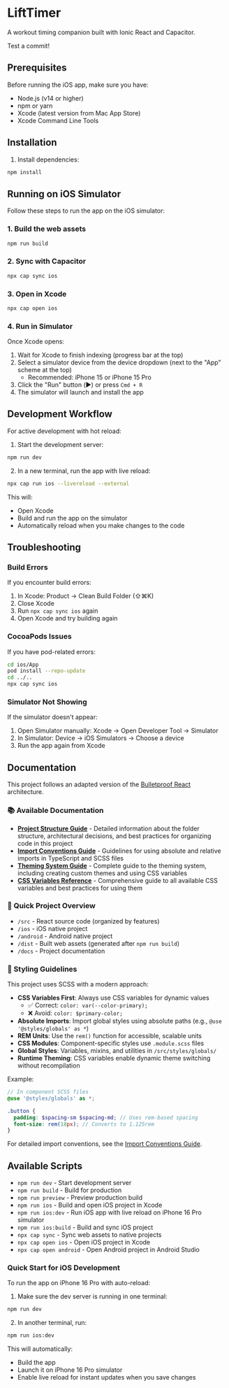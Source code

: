 # LiftTimer

A workout timing companion built with Ionic React and Capacitor.

Test a commit!

## Prerequisites

Before running the iOS app, make sure you have:

- Node.js (v14 or higher)
- npm or yarn
- Xcode (latest version from Mac App Store)
- Xcode Command Line Tools

## Installation

1. Install dependencies:

```bash
npm install
```

## Running on iOS Simulator

Follow these steps to run the app on the iOS simulator:

### 1. Build the web assets

```bash
npm run build
```

### 2. Sync with Capacitor

```bash
npx cap sync ios
```

### 3. Open in Xcode

```bash
npx cap open ios
```

### 4. Run in Simulator

Once Xcode opens:

1. Wait for Xcode to finish indexing (progress bar at the top)
2. Select a simulator device from the device dropdown (next to the "App" scheme at the top)
   - Recommended: iPhone 15 or iPhone 15 Pro
3. Click the "Run" button (▶️) or press `Cmd + R`
4. The simulator will launch and install the app

## Development Workflow

For active development with hot reload:

1. Start the development server:

```bash
npm run dev
```

2. In a new terminal, run the app with live reload:

```bash
npx cap run ios --livereload --external
```

This will:

- Open Xcode
- Build and run the app on the simulator
- Automatically reload when you make changes to the code

## Troubleshooting

### Build Errors

If you encounter build errors:

1. In Xcode: Product → Clean Build Folder (⇧⌘K)
2. Close Xcode
3. Run `npx cap sync ios` again
4. Open Xcode and try building again

### CocoaPods Issues

If you have pod-related errors:

```bash
cd ios/App
pod install --repo-update
cd ../..
npx cap sync ios
```

### Simulator Not Showing

If the simulator doesn't appear:

1. Open Simulator manually: Xcode → Open Developer Tool → Simulator
2. In Simulator: Device → iOS Simulators → Choose a device
3. Run the app again from Xcode

## Documentation

This project follows an adapted version of the [Bulletproof React](https://github.com/alan2207/bulletproof-react) architecture.

### 📚 Available Documentation

- **[Project Structure Guide](./docs/project-structure.md)** - Detailed information about the folder structure, architectural decisions, and best practices for organizing code in this project
- **[Import Conventions Guide](./docs/import-conventions.md)** - Guidelines for using absolute and relative imports in TypeScript and SCSS files
- **[Theming System Guide](./docs/theming.md)** - Complete guide to the theming system, including creating custom themes and using CSS variables
- **[CSS Variables Reference](./docs/css-variables.md)** - Comprehensive guide to all available CSS variables and best practices for using them

### 📁 Quick Project Overview

- `/src` - React source code (organized by features)
- `/ios` - iOS native project
- `/android` - Android native project
- `/dist` - Built web assets (generated after `npm run build`)
- `/docs` - Project documentation

### 🎨 Styling Guidelines

This project uses SCSS with a modern approach:

- **CSS Variables First**: Always use CSS variables for dynamic values
  - ✅ Correct: `color: var(--color-primary);`
  - ❌ Avoid: `color: $primary-color;`
- **Absolute Imports**: Import global styles using absolute paths (e.g., `@use '@styles/globals' as *`)
- **REM Units**: Use the `rem()` function for accessible, scalable units
- **CSS Modules**: Component-specific styles use `.module.scss` files
- **Global Styles**: Variables, mixins, and utilities in `/src/styles/globals/`
- **Runtime Theming**: CSS variables enable dynamic theme switching without recompilation

Example:

```scss
// In component SCSS files
@use '@styles/globals' as *;

.button {
  padding: $spacing-sm $spacing-md; // Uses rem-based spacing
  font-size: rem(18px); // Converts to 1.125rem
}
```

For detailed import conventions, see the [Import Conventions Guide](./docs/import-conventions.md).

## Available Scripts

- `npm run dev` - Start development server
- `npm run build` - Build for production
- `npm run preview` - Preview production build
- `npm run ios` - Build and open iOS project in Xcode
- `npm run ios:dev` - Run iOS app with live reload on iPhone 16 Pro simulator
- `npm run ios:build` - Build and sync iOS project
- `npx cap sync` - Sync web assets to native projects
- `npx cap open ios` - Open iOS project in Xcode
- `npx cap open android` - Open Android project in Android Studio

### Quick Start for iOS Development

To run the app on iPhone 16 Pro with auto-reload:

1. Make sure the dev server is running in one terminal:

```bash
npm run dev
```

2. In another terminal, run:

```bash
npm run ios:dev
```

This will automatically:

- Build the app
- Launch it on iPhone 16 Pro simulator
- Enable live reload for instant updates when you save changes
